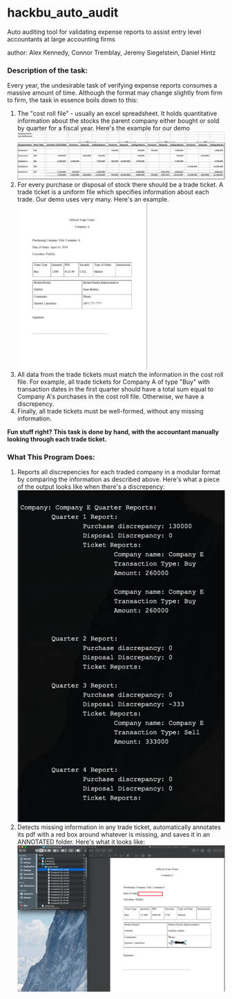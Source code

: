 # hackbu_auto_audit
Auto auditing tool for validating expense reports to assist entry level accountants at large accounting firms

author: Alex Kennedy, Connor Tremblay, Jeremy Siegelstein, Daniel Hintz

<h3> Description of the task:</h3>
<div>
  Every year, the undesirable task of verifying expense reports consumes a massive amount of time. Although the format may change slightly from firm to firm, the task in essence boils down to this:
  <ol>
    <li> The "cost roll file" - usually an excel spreadsheet. It holds quantitative information about the stocks the parent company either bought or sold by quarter for a fiscal year. Here's the example for our demo <img src="costrollpicture.png" width="700"/></li>
    <li> For every purchase or disposal of stock there should be a trade ticket. A trade ticket is a uniform file which specifies information about each trade. Our demo uses very many. Here's an example. <img src="tradeticketpicture.png" width="300"/></li>
    <li> All data from the trade tickets must match the information in the cost roll file. For example, all trade tickets for Company A of type "Buy" with transaction dates in the first quarter should have a total sum equal to Company A's purchases in the cost roll file. Otherwise, we have a discrepency.</li>
    <li> Finally, all trade tickets must be well-formed, without any missing information. </li>
  </ol>
  <b>Fun stuff right? This task is done by hand, with the accountant manually looking through each trade ticket.</b>
</div>
<h3> What This Program Does:</h3>
<ol>
  <li> Reports all discrepencies for each traded company in a modular format by comparing the information as described above. Here's what a piece of the output looks like when there's a discrepency: <img src="outputpicture.png" width="800"/> </li>
  <li>Detects missing information in any trade ticket, automatically annotates its pdf with a red box around whatever is missing, and saves it in an ANNOTATED folder. Here's what it looks like: <img src="annotatedpicture.png" width="800"/></li>
</ol>
